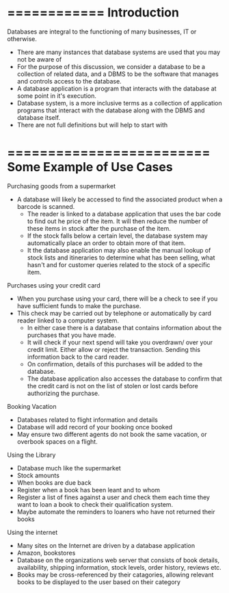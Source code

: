 ============
Introduction 
============

Databases are integral to the functioning of many businesses, IT or otherwise. 
  - There are many instances that database systems are used that you may not be aware of 
  - For the purpose of this discussion, we consider a database to be a collection of related data, and a DBMS to be the software that manages and controls access to the database. 
  - A database application is a program that interacts with the database at some point in it's execution. 
  - Database system, is a more inclusive terms as a collection of application programs that interact with the database along with the DBMS and database itself.
  - There are not full definitions but will help to start with 

=========================
Some Example of Use Cases
=========================

Purchasing goods from a supermarket 
  - A database will likely be accessed to find the associated product when a barcode is scanned.
    - The reader is linked to a database application that uses the bar code to find out he price of the item. It will then reduce the number of these items in stock after the purchase of the item.
    - If the stock falls below a certain level, the database system may automatically place an order to obtain more of that item. 
    - It the database application may also enable the manual lookup of stock lists and itineraries to determine what has been selling, what hasn't and for customer queries related to the stock of a specific item. 

Purchases using your credit card 
  - When you purchase using your card, there will be a check to see if you have sufficient funds to make the purchase. 
  - This check may be carried out by telephone or automatically by card reader linked to a computer system. 
    - In either case there is a database that contains information about the purchases that you have made. 
    - It will check if your next spend will take you overdrawn/ over your credit limit. Either allow or reject the transaction. Sending this information back to the card reader. 
    - On confirmation, details of this purchases will be added to the database. 
    - The database application also accesses the database to confirm that the credit card is not on the list of stolen or lost cards before authorizing the purchase. 

Booking Vacation
  - Databases related to flight information and details 
  - Database will add record of your booking once booked 
  - May ensure two different agents do not book the same vacation, or overbook spaces on a flight.

Using the Library 
  - Database much like the supermarket
  - Stock amounts 
  - When books are due back 
  - Register when a book has been leant and to whom 
  - Register a list of fines against a user and check them each time they want to loan a book to check their qualification system. 
  - Maybe automate the reminders to loaners who have not returned their books 

Using the internet 
  - Many sites on the Internet are driven by a database application 
  - Amazon, bookstores
  - Database on the organizations web server that consists of book details, availability, shipping information, stock levels, order history, reviews etc. 
  - Books may be cross-referenced by their catagories, allowing relevant books to be displayed to the user based on their category 


